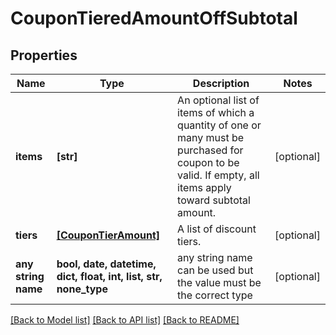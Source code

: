 # CouponTieredAmountOffSubtotal


## Properties
Name | Type | Description | Notes
------------ | ------------- | ------------- | -------------
**items** | **[str]** | An optional list of items of which a quantity of one or many must be purchased for coupon to be valid.  If empty, all items apply toward subtotal amount. | [optional] 
**tiers** | [**[CouponTierAmount]**](CouponTierAmount.md) | A list of discount tiers. | [optional] 
**any string name** | **bool, date, datetime, dict, float, int, list, str, none_type** | any string name can be used but the value must be the correct type | [optional]

[[Back to Model list]](../README.md#documentation-for-models) [[Back to API list]](../README.md#documentation-for-api-endpoints) [[Back to README]](../README.md)


